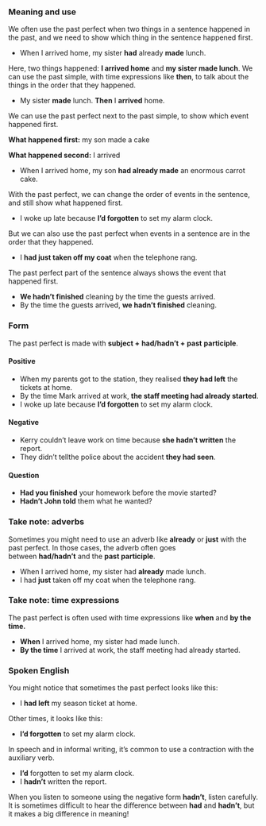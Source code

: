### Meaning and use

We often use the past perfect when two things in a sentence happened in the past, and we need to show which thing in the sentence happened first.

- When I arrived home, my sister **had** already **made** lunch.

Here, two things happened: **I arrived home** and **my sister made lunch**. We can use the past simple, with time expressions like **then**, to talk about the things in the order that they happened.  

- My sister **made** lunch. **Then** I **arrived** home.

We can use the past perfect next to the past simple, to show which event happened first.  

**What happened first:** my son made a cake

**What happened second:** I arrived

- When I arrived home, my son **had already made** an enormous carrot cake.

With the past perfect, we can change the order of events in the sentence, and still show what happened first.

- I woke up late because **I’d forgotten** to set my alarm clock.

But we can also use the past perfect when events in a sentence are in the order that they happened.

- I **had just taken off my coat** when the telephone rang.

The past perfect part of the sentence always shows the event that happened first.

- **We hadn’t finished** cleaning by the time the guests arrived.
- By the time the guests arrived, **we hadn’t finished** cleaning.

### Form

The past perfect is made with **subject +** **had/hadn’t +** **past** **participle**.  
  
#### Positive

- When my parents got to the station, they realised **they had left** the tickets at home.
- By the time Mark arrived at work, **the staff meeting had already started**.
- I woke up late because **I’d forgotten** to set my alarm clock.

#### Negative

- Kerry couldn’t leave work on time because **she hadn’t written** the report.
- They didn’t tellthe police about the accident **they had seen**.

#### Question

- **Had you finished** your homework before the movie started?
- **Hadn’t John told** them what he wanted?

### Take note: adverbs  
Sometimes you might need to use an adverb like **already** or **just** with the past perfect. In those cases, the adverb often goes between **had/hadn’t** and the **past participle**.

- When I arrived home, my sister had **already** made lunch.
- I had **just** taken off my coat when the telephone rang.

### Take note: time expressions  
The past perfect is often used with time expressions like **when** and **by the time.**

- **When** I arrived home, my sister had made lunch.
- **By the time** I arrived at work, the staff meeting had already started.

### Spoken English  
You might notice that sometimes the past perfect looks like this:

- I **had left** my season ticket at home.

Other times, it looks like this:

- **I’d forgotten** to set my alarm clock.

In speech and in informal writing, it’s common to use a contraction with the auxiliary verb.

- **I’d** forgotten to set my alarm clock.
- I **hadn’t** written the report.

When you listen to someone using the negative form **hadn’t**, listen carefully. It is sometimes difficult to hear the difference between **had** and **hadn’t**, but it makes a big difference in meaning!